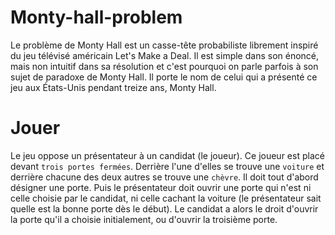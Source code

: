 # Monty-hall-problem

Le problème de Monty Hall est un casse-tête probabiliste librement inspiré du jeu télévisé américain Let's Make a Deal. Il est simple dans son énoncé, mais non intuitif dans sa résolution et c'est pourquoi on parle parfois à son sujet de paradoxe de Monty Hall. Il porte le nom de celui qui a présenté ce jeu aux États-Unis pendant treize ans, Monty Hall.


# Jouer 
Le jeu oppose un présentateur à un candidat (le joueur). 
Ce joueur est placé devant `trois portes fermées`. Derrière l'une d'elles se trouve une `voiture` et derrière chacune des deux autres se trouve une `chèvre`. Il doit tout d'abord désigner une porte. Puis le présentateur doit ouvrir une porte qui n'est ni celle choisie par le candidat, ni celle cachant la voiture (le présentateur sait quelle est la bonne porte dès le début). Le candidat a alors le droit d'ouvrir la porte qu'il a choisie initialement, ou d'ouvrir la troisième porte.
